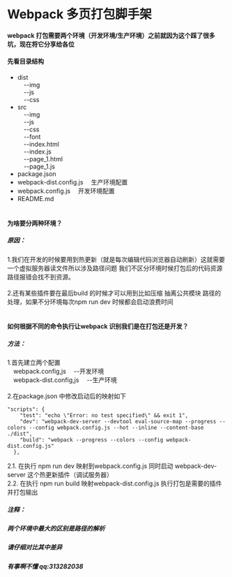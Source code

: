 # Webpack 多页打包脚手架
#### webpack 打包需要两个环境（开发环境/生产环境）之前就因为这个踩了很多坑，现在将它分享给各位
#### 先看目录结构
 
* dist<br/>
&#8194;&#8194;--img<br/>
&#8194;&#8194;--js<br/>
&#8194;&#8194;--css<br/>
* src<br/>
&#8194;&#8194;--img<br/>
&#8194;&#8194;--js<br/>
&#8194;&#8194;--css<br/>
&#8194;&#8194;--font<br/>
&#8194;&#8194;--index.html<br/>
&#8194;&#8194;--index.js<br/>
&#8194;&#8194;--page_1.html<br/>
&#8194;&#8194;--page_1.js<br/>
* package.json<br/>
* webpack-dist.config.js &#8194;&#8194;生产环境配置<br/>
* webpack.config.js &#8194;&#8194;开发环境配置<br/>
* README.md<br/><br/>

#### 为啥要分两种环境？
##### 原因： 
1.我们在开发的时候要用到热更新（就是每次编辑代码浏览器自动刷新）这就需要一个虚拟服务器读文件所以涉及路径问题
我们不区分环境时候打包后的代码资源路径报错会找不到资源。<br/><br/>
2.还有某些插件要在最后build 的时候才可以用到比如压缩 抽离公共模块 路径的处理，如果不分环境每次npm run dev 时候都会启动浪费时间<br/><br/>
#### 如何根据不同的命令执行让webpack 识别我们是在打包还是开发？
##### 方法： 
1.首先建立两个配置 <br/>
&#8194;&#8194;webpack.config,js &#8194;&#8194;--开发环境<br/>
&#8194;&#8194;webpack-dist.config,js &#8194;&#8194;--生产环境<br/><br/>
2.在package.json 中修改启动后的映射如下
``` javaScirpt
"scripts": {
    "test": "echo \"Error: no test specified\" && exit 1",
    "dev": "webpack-dev-server --devtool eval-source-map --progress --colors --config webpack.config.js --hot --inline --content-base ./dist",
    "build": "webpack --progress --colors --config webpack-dist.config.js"
  },
```
2.1. 在执行 npm run dev 映射到webpack.config.js 同时启动 webpack-dev-server 这个热更新插件（调试服务器）<br/>
2.2. 在执行 npm run build 映射webpack-dist.config.js 执行打包是需要的插件并打包输出<br/>
##### 注释： 
##### 两个环境中最大的区别是路径的解析
##### 请仔细对比其中差异
##### 有事啊不懂 qq:313282038 

